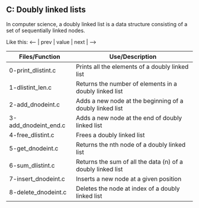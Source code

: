 ## C: Doubly linked lists

In computer science, a doubly linked list is a data structure consisting of a set of sequentially linked nodes.

Like this:
<-- | prev | value | next | -->

| Files/Function        | Use/Description                                               |
| ----------------------| ------------------------------------------------------------- |
| 0-print_dlistint.c    | Prints all the elements of a doubly linked list               |
| 1-dlistint_len.c      | Returns the number of elements in a doubly linked list        |
| 2-add_dnodeint.c      | Adds a new node at the beginning of a doubly linked list      |
| 3-add_dnodeint_end.c  | Adds a new node at the end of doubly linked list              |
| 4-free_dlistint.c     | Frees a doubly linked list                                    |
| 5-get_dnodeint.c      | Returns the nth node of a doubly linked list                  |
| 6-sum_dlistint.c      | Returns the sum of all the data (n) of a doubly linked list   |
| 7-insert_dnodeint.c   | Inserts a new node at a given position                        |
| 8-delete_dnodeint.c   | Deletes the node at index of a doubly linked list             |
